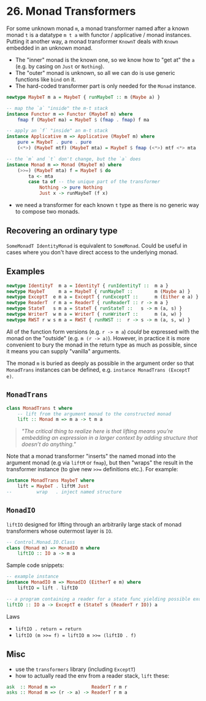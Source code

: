 # 26. Monad Transformers

For some unknown monad `m`, a monad transformer named after a known monad `t` is a datatype `m t a` with functor / applicative / monad instances. Putting it another way, a monad transformer `KnownT` deals with `Known` embedded in an unknown monad.

- The "inner" monad is the known one, so we know how to "get at" the `a` (e.g. by casing on `Just` or `Nothing`).
- The "outer" monad is unknown, so all we can do is use generic functions like `bind` on it.
- The hard-coded transformer part is only needed for the `Monad` instance.

```hs
newtype MaybeT m a = MaybeT { runMaybeT :: m (Maybe a) }

-- map the `a` "inside" the m-t stack
instance Functor m => Functor (MaybeT m) where
    fmap f (MaybeT ma) = MaybeT $ (fmap . fmap) f ma

-- apply an `f` "inside" an m-t stack
instance Applicative m => Applicative (MaybeT m) where
    pure = MaybeT . pure . pure
    (<*>) (MaybeT mtf) (MaybeT mta) = MaybeT $ fmap (<*>) mtf <*> mta

-- the `m` and `t` don't change, but the `a` does
instance Monad m => Monad (MaybeT m) where
    (>>=) (MaybeT mta) f = MaybeT $ do
        ta <- mta
        case ta of -- the unique part of the transformer
            Nothing -> pure Nothing
            Just x -> runMaybeT (f x)
```

- we need a transformer for each known `t` type as there is no generic way to compose two monads.

## Recovering an ordinary type

`SomeMonadT IdentityMonad` is equivalent to `SomeMonad`. Could be useful in cases where you don't have direct access to the underlying monad.

## Examples

```hs
newtype IdentityT  m a = IdentityT { runIdentityT ::  m a }
newtype MaybeT     m a = MaybeT { runMaybeT ::        m (Maybe a) }
newtype ExceptT  e m a = ExceptT { runExceptT ::      m (Either e a) }
newtype ReaderT  r m a = ReaderT { runReaderT :: r -> m a }
newtype StateT   s m a = StateT { runStateT ::   s -> m (a, s) }
newtype WriterT  w m a = WriterT { runWriterT ::      m (a, w) }
newtype RWST r w s m a = RWST { runRWST ::  r -> s -> m (a, s, w) }
```

All of the function form versions (e.g. `r -> m a`) _could_ be expressed with the monad on the "outside" (e.g. `m (r -> a)`). However, in practice it is more convenient to bury the monad in the return type as much as possible, since it means you can supply "vanilla" arguments.

The monad `m` is buried as deeply as possible in the argument order so that `MonadTrans` instances can be defined, e.g. `instance MonadTrans (ExceptT e)`.

## `MonadTrans`

```hs
class MonadTrans t where
    -- lift from the argument monad to the constructed monad
    lift :: Monad m => m a -> t m a
```

> _"The critical thing to realize here is that lifting means you’re embedding an expression in a larger context by adding structure that doesn’t do anything."_

Note that a monad transformer "inserts" the named monad into the argument monad (e.g via `liftM` or `fmap`), but then "wraps" the result in the transformer instance (to give new `>>=` definitions etc.). For example:

```hs
instance MonadTrans MaybeT where
    lift = MaybeT . liftM Just
--         wrap   . inject named structure
```

## `MonadIO`

`liftIO` designed for lifting through an arbitrarily large stack of monad transformers whose outermost layer is `IO`.

```hs
-- Control.Monad.IO.Class
class (Monad m) => MonadIO m where
    liftIO :: IO a -> m a
```

Sample code snippets:

```hs
-- example instance
instance MonadIO m => MonadIO (EitherT e m) where
    liftIO = lift . liftIO

-- a program containing a reader for a state func yielding possible exceptions
liftIO :: IO a -> ExceptT e (StateT s (ReaderT r IO)) a
```

Laws

- `liftIO . return = return`
- `liftIO (m >>= f) = liftIO m >>= (liftIO . f)`

## Misc

- use the `transformers` library (including `ExceptT`)
- how to actually read the env from a reader stack, `lift` these:

```hs
ask  :: Monad m =>             ReaderT r m r
asks :: Monad m => (r -> a) -> ReaderT r m a
```
